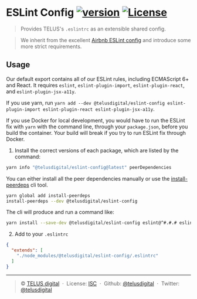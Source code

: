 # ESLint Config [![version][npm-version]][npm-url] [![License][license-image]][license-url]

> Provides TELUS's `.eslintrc` as an extensible shared config.

> We inherit from the excellent [Airbnb ESLint config](https://github.com/airbnb/javascript/tree/master/packages/eslint-config-airbnb) and introduce some more strict requirements.

## Usage

Our default export contains all of our ESLint rules, including ECMAScript 6+ and React. It requires `eslint`, `eslint-plugin-import`, `eslint-plugin-react`, and `eslint-plugin-jsx-a11y`.

If you use yarn, run `yarn add --dev @telusdigital/eslint-config eslint-plugin-import eslint-plugin-react eslint-plugin-jsx-a11y`.

If you use Docker for local development, you would have to run the ESLint fix with `yarn` with the command line, through your `package.json`, before you build the container. Your build will break if you try to run ESLint fix through Docker.

1. Install the correct versions of each package, which are listed by the command:

  ```sh
  yarn info "@telusdigital/eslint-config@latest" peerDependencies
  ```

  You can either install all the peer dependencies manually or use the [install-peerdeps](https://github.com/nathanhleung/install-peerdeps) cli tool.

  ```sh
  yarn global add install-peerdeps
  install-peerdeps --dev @telusdigital/eslint-config
  ```

  The cli will produce and run a command like:

  ```sh
  yarn install --save-dev @telusdigital/eslint-config eslint@^#.#.# eslint-plugin-jsx-a11y@^#.#.# eslint-plugin-import@^#.#.# eslint-plugin-react@^#.#.#
  ```

2. Add to your `.eslintrc`

```json
{
  "extends": [
    "./node_modules/@telusdigital/eslint-config/.eslintrc"
  ]
}
```

---
> :copyright: [TELUS digital](https://labs.telus.com/)  · 
> License: [ISC][license-url]  · 
> Github: [@telusdigital](https://github.com/telusdigital)  · 
> Twitter: [@telusdigital](https://twitter.com/telusdigital)

[license-url]: http://choosealicense.com/licenses/isc/
[license-image]: https://img.shields.io/github/license/telusdigital/eslint-config.svg?style=flat-square

[npm-url]: https://www.npmjs.com/package/@telusdigital/eslint-config
[npm-version]: https://img.shields.io/npm/v/@telusdigital/eslint-config.svg?style=flat-square
[npm-downloads]: https://img.shields.io/npm/dm/@telusdigital/eslint-config.svg?style=flat-square
